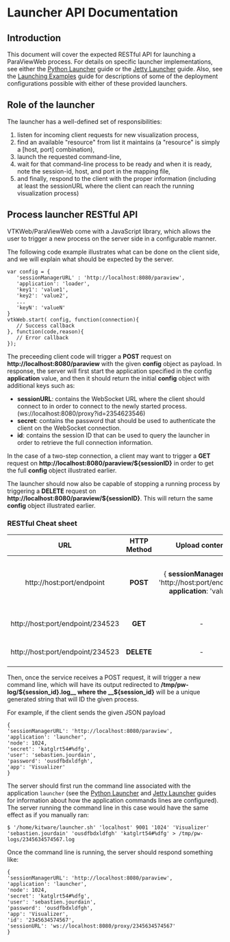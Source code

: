 # Launcher API Documentation

## Introduction

This document will cover the expected RESTful API for launching a ParaViewWeb process.  For details on specific launcher implementations, see either the [Python Launcher](/paraviewweb/docs/guides/python_launcher.html) guide or the [Jetty Launcher](/paraviewweb/docs/guides/jetty_session_manager.html) guide.  Also, see the [Launching Examples](/paraviewweb/docs/guides/launching_examples.html) guide for descriptions of some of the deployment configurations possible with either of these provided launchers.

## Role of the launcher

The launcher has a well-defined set of responsibilities:

1. listen for incoming client requests for new visualization process,
1. find an available "resource" from list it maintains (a "resource" is simply a [host, port] combination),
1. launch the requested command-line,
1. wait for that command-line process to be ready and when it is ready, note the session-id, host, and port in the mapping file,
1. and finally, respond to the client with the proper information (including at least the sessionURL where the client can reach the running visualization process)

## Process launcher RESTful API

VTKWeb/ParaViewWeb come with a JavaScript library, which allows the user to trigger a new process on the server side in a configurable manner.

The following code example illustrates what can be done on the client side, and we will explain what should be expected by the server.

    var config = {
       'sessionManagerURL' : 'http://localhost:8080/paraview',
       'application': 'loader',
       'key1': 'value1',
       'key2': 'value2',
       ...
       'keyN': 'valueN'
    }
    vtkWeb.start( config, function(connection){
       // Success callback
    }, function(code,reason){
       // Error callback
    });

The preceeding client code will trigger a __POST__ request on __http://localhost:8080/paraview__ with the given __config__ object as payload.  In response, the server will first start the application specified in the config __application__ value, and then it should  return the initial __config__ object with additional keys such as:

- __sessionURL__: contains the WebSocket URL where the client should connect to in order
to connect to the newly started process. (ws://localhost:8080/proxy?id=2354623546)
- __secret__: contains the password that should be used to authenticate the client on the WebSocket connection.
- __id__: contains the session ID that can be used to query the launcher in order to retrieve the full connection information.

In the case of a two-step connection, a client may want to trigger a __GET__ request on __http://localhost:8080/paraview/${sessionID}__ in order to get the full __config__ object illustrated earlier.

The launcher should now also be capable of stopping a running process by triggering a __DELETE__ request on __http://localhost:8080/paraview/${sessionID}__. This will return the same __config__ object illustrated earlier.

### RESTful Cheat sheet

| URL                       | HTTP Method | Upload content | Download content |
|:-------------------------:|:-----------:|:--------------:|:----------------:|
| http://host:port/endpoint | __POST__    | { __sessionManagerURL__: 'http://host:port/endpoint', __application__: 'value'} | { __sessionManagerURL__: 'http://host:port/endpoint', __application__: 'value', __id__: '234523', __sessionURL__: 'ws://host:port/proxy?id=234523'} |
| http://host:port/endpoint/234523 | __GET__    | - | { __sessionManagerURL__: 'http://host:port/endpoint', __application__: 'value'} | { __sessionManagerURL__: 'http://host:port/endpoint', __application__: 'value', __id__: '234523', __sessionURL__: 'ws://host:port/proxy?id=234523'} |
| http://host:port/endpoint/234523 | __DELETE__    | - | { __sessionManagerURL__: 'http://host:port/endpoint', __application__: 'value'} | { __sessionManagerURL__: 'http://host:port/endpoint', __application__: 'value', __id__: '234523', __sessionURL__: 'ws://host:port/proxy?id=234523sdfg2weg'} |

Then, once the service receives a POST request, it will trigger a new command line, which will have its output redirected to __/tmp/pw-log/${session_id}.log__ where the __${session_id}__ will be a unique generated string that will ID the given process.

For example, if the client sends the given JSON payload

    {
    'sessionManagerURL': 'http://localhost:8080/paraview',
    'application': 'launcher',
    'node': 1024,
    'secret': 'katglrt54#%dfg',
    'user': 'sebastien.jourdain',
    'password': 'ousdfbdxldfgh',
    'app': 'Visualizer'
    }

The server should first run the command line associated with the application `launcher` (see the [Python Launcher](/paraviewweb/docs/guides/python_launcher.html) and [Jetty Launcher](/paraviewweb/docs/guides/jetty_session_manager.html) guides for information about how the application commands lines are configured).  The server running the command line in this case would have the same effect as if you manually ran:

    $ '/home/kitware/launcher.sh' 'localhost' 9001 '1024' 'Visualizer' 'sebastien.jourdain' 'ousdfbdxldfgh' 'katglrt54#%dfg' > /tmp/pw-logs/2345634574567.log

Once the command line is running, the server should respond something like:

    {
    'sessionManagerURL': 'http://localhost:8080/paraview',
    'application': 'launcher',
    'node': 1024,
    'secret': 'katglrt54#%dfg',
    'user': 'sebastien.jourdain',
    'password': 'ousdfbdxldfgh',
    'app': 'Visualizer',
    'id': '2345634574567',
    'sessionURL': 'ws://localhost:8080/proxy/2345634574567'
    }
